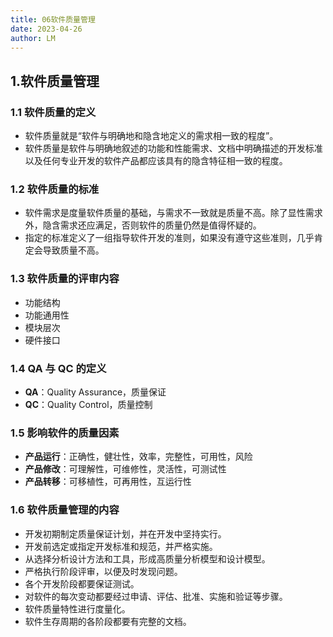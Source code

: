 ```yaml
---
title: 06软件质量管理
date: 2023-04-26
author: LM
---
```


## 1.软件质量管理

### 1.1 软件质量的定义

- 软件质量就是“软件与明确地和隐含地定义的需求相一致的程度”。
- 软件质量是软件与明确地叙述的功能和性能需求、文档中明确描述的开发标准以及任何专业开发的软件产品都应该具有的隐含特征相一致的程度。

### 1.2 软件质量的标准

- 软件需求是度量软件质量的基础，与需求不一致就是质量不高。除了显性需求外，隐含需求还应满足，否则软件的质量仍然是值得怀疑的。
- 指定的标准定义了一组指导软件开发的准则，如果没有遵守这些准则，几乎肯定会导致质量不高。

### 1.3 软件质量的评审内容

- 功能结构
- 功能通用性
- 模块层次
- 硬件接口

### 1.4 QA 与 QC 的定义

- **QA**：Quality Assurance，质量保证 
- **QC**：Quality Control，质量控制

### 1.5 影响软件的质量因素

- **产品运行**：正确性，健壮性，效率，完整性，可用性，风险
- **产品修改**：可理解性，可维修性，灵活性，可测试性
- **产品转移**：可移植性，可再用性，互运行性

### 1.6 软件质量管理的内容

- 开发初期制定质量保证计划，并在开发中坚持实行。
- 开发前选定或指定开发标准和规范，并严格实施。
- 从选择分析设计方法和工具，形成高质量分析模型和设计模型。
- 严格执行阶段评审，以便及时发现问题。
- 各个开发阶段都要保证测试。
- 对软件的每次变动都要经过申请、评估、批准、实施和验证等步骤。
- 软件质量特性进行度量化。
- 软件生存周期的各阶段都要有完整的文档。